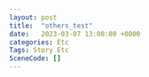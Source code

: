 ```yaml
---
layout: post
title:  "others_test"
date:   2023-03-07 13:00:00 +0000
categories: Etc
Tags: Story Etc
SceneCode: []
---
```

